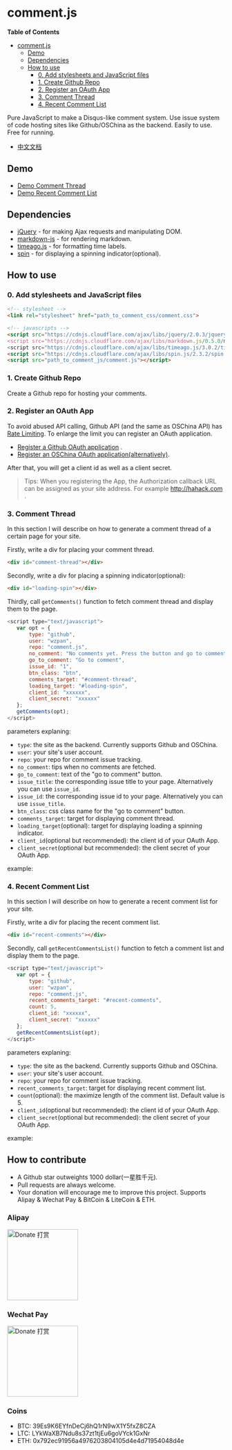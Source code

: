 comment.js
===

<!-- markdown-toc start - Don't edit this section. Run M-x markdown-toc-generate-toc again -->
**Table of Contents**

- [comment.js](#commentjs)
    - [Demo](#demo)
    - [Dependencies](#dependencies)
    - [How to use](#how-to-use)
        - [0. Add stylesheets and JavaScript files](#0-add-stylesheets-and-javascript-files)
        - [1. Create Github Repo](#1-create-github-repo)
        - [2. Register an OAuth App](#2-register-an-oauth-app)
        - [3. Comment Thread](#3-comment-thread)
        - [4. Recent Comment List](#4-recent-comment-list)

<!-- markdown-toc end -->

Pure JavaScript to make a Disqus-like comment system. Use issue system of code hosting sites like Github/OSChina as the backend. Easily to use. Free for running.

* [中文文档](http://www.hahack.com/codes/comment-js/#项目介绍)

## Demo

* [Demo Comment Thread](http://wzpan.github.io/comment.js#comment-thread)
* [Demo Recent Comment List](http://wzpan.github.io/comment.js#recent-comments)

## Dependencies

* [jQuery](https://jquery.com/) - for making Ajax requests and manipulating DOM.
* [markdown-js](https://github.com/evilstreak/markdown-js) - for rendering markdown.
* [timeago.js](https://github.com/hustcc/timeago.js) - for formatting time labels.
* [spin](https://github.com/fgnass/spin.js) - for displaying a spinning indicator(optional).

## How to use

### 0. Add stylesheets and JavaScript files

``` html
<!-- stylesheet -->
<link rel="stylesheet" href="path_to_comment_css/comment.css">

<!-- javascripts -->
<script src="https://cdnjs.cloudflare.com/ajax/libs/jquery/2.0.3/jquery.js">/script>
<script src="https://cdnjs.cloudflare.com/ajax/libs/markdown.js/0.5.0/markdown.min.js">/script>
<script src="https://cdnjs.cloudflare.com/ajax/libs/timeago.js/3.0.2/timeago.min.js"></script>
<script src="https://cdnjs.cloudflare.com/ajax/libs/spin.js/2.3.2/spin.min.js"></script>
<script src="path_to_comment_js/comment.js"></script>
```

### 1. Create Github Repo

Create a Github repo for hosting your comments.

### 2. Register an OAuth App

To avoid abused API calling, Github API (and the same as OSChina API) has [Rate Limiting](https://developer.github.com/v3/#rate-limiting). To enlarge the limit you can register an OAuth application.

* [Register a Github OAuth application](https://github.com/settings/applications/new) .
* [Register an OSChina OAuth application(alternatively)](https://git.oschina.net/oauth/applications/new).

After that, you will get a client id as well as a client secret.

> Tips: When you registering the App, the Authorization callback URL can be assigned as your site address. For example http://hahack.com .

### 3. Comment Thread

In this section I will describe on how to generate a comment thread of a certain page for your site.

Firstly, write a div for placing your comment thread.

``` html
<div id="comment-thread"></div>
```

Secondly, write a div for placing a spinning indicator(optional):

``` html
<div id="loading-spin"></div>
```

Thirdly, call `getComments()` function to fetch comment thread and display them to the page.

``` js
<script type="text/javascript">
   var opt = {
       type: "github",
	   user: "wzpan",
	   repo: "comment.js",
	   no_comment: "No comments yet. Press the button and go to comment now!",
	   go_to_comment: "Go to comment",
	   issue_id: "1",
	   btn_class: "btn",
	   comments_target: "#comment-thread",
	   loading_target: "#loading-spin",
	   client_id: "xxxxxx",
	   client_secret: "xxxxxx"
   };
   getComments(opt);
</script>
```

parameters explaning:

* `type`: the site as the backend. Currently supports Github and OSChina.
* `user`: your site's user account.
* `repo`: your repo for comment issue tracking.
* `no_comment`: tips when no comments are fetched.
* `go_to_comment`: text of the "go to comment" button.
* `issue_title`: the corresponding issue title to your page. Alternatively you can use `issue_id`.
* `issue_id`: the corresponding issue id to your page. Alternatively you can use `issue_title`.
* `btn_class`: css class name for the "go to comment" button.
* `comments_target`: target for displaying comment thread.
* `loading_target`(optional): target for displaying loading a spinning indicator.
* `client_id`(optional but recommended): the client id of your OAuth App.
* `client_secret`(optional but recommended): the client secret of your OAuth App.

example:

<div id="comment-thread"></div>
<div id="loading-spin"></div>

### 4. Recent Comment List

In this section I will describe on how to generate a recent comment list for your site.

Firstly, write a div for placing the recent comment list.

``` html
<div id="recent-comments"></div>
```

Secondly, call `getRecentCommentsList()` function to fetch a comment list and display them to the page.

``` js
<script type="text/javascript">
   var opt = {
       type: "github",
	   user: "wzpan",
	   repo: "comment.js",
	   recent_comments_target: "#recent-comments",
	   count: 5,
	   client_id: "xxxxxx",
	   client_secret: "xxxxxx"
   };
   getRecentCommentsList(opt);
</script>
```

parameters explaning:

* `type`: the site as the backend. Currently supports Github and OSChina.
* `user`: your site's user account.
* `repo`: your repo for comment issue tracking.
* `recent_comments_target`: target for displaying recent comment list.
* `count`(optional): the maximize length of the comment list. Default value is 5.
* `client_id`(optional but recommended): the client id of your OAuth App.
* `client_secret`(optional but recommended): the client secret of your OAuth App.

example:

<div id="recent-comments"></div>

## How to contribute

* A Github star outweights 1000 dollar(一星胜千元).
* Pull requests are always welcome.
* Your donation will encourage me to improve this project. Supports Alipay & Wechat Pay & BitCoin & LiteCoin & ETH.

### Alipay ###

<img src="http://7xj89i.com1.z0.glb.clouddn.com/ali_pay_01.jpg" title="Donate 打赏" height="164px" width="164px" style="display:inherit;"/>

### Wechat Pay ###

<img src="http://7xj89i.com1.z0.glb.clouddn.com/wechat_pay_02.png" title="Donate 打赏" height="164px" width="164px" style="display:inherit;"/>

### Coins ###

* BTC: 39Es9K6EYfnDeCj6hQ1rN9wX1Y5fxZ8CZA
* LTC: LYkWaXB7Ndu8s37zt1tjEu6goVYck1GxNr
* ETH: 0x792ec91956a4976203804105d4e4d71954048d4e
